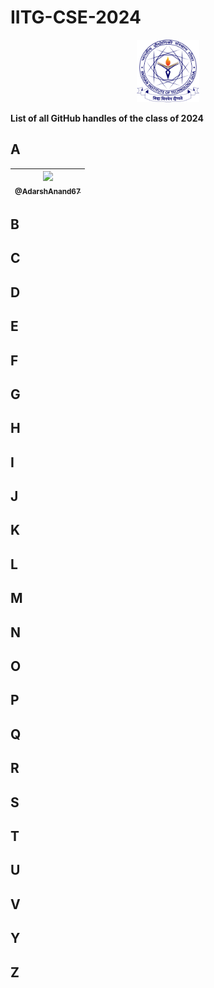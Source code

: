 # IITG-CSE-2024

<p align="center">
<img src="./assets/IIT-Goa-Logo-White.png" width="100" height="100"/>
</p>

**List of all GitHub handles of the class of 2024**<br>

## A

| [<img src="https://github.com/AdarshAnand67.png?size=115" width=115><br><sub>@AdarshAnand67</sub>](https://github.com/AdarshAnand67) |
| :---: |

## B

## C

## D

## E

## F

## G

## H

## I

## J

## K

## L

## M

## N

## O

## P

## Q

## R

## S

## T

## U

## V

## Y

## Z
